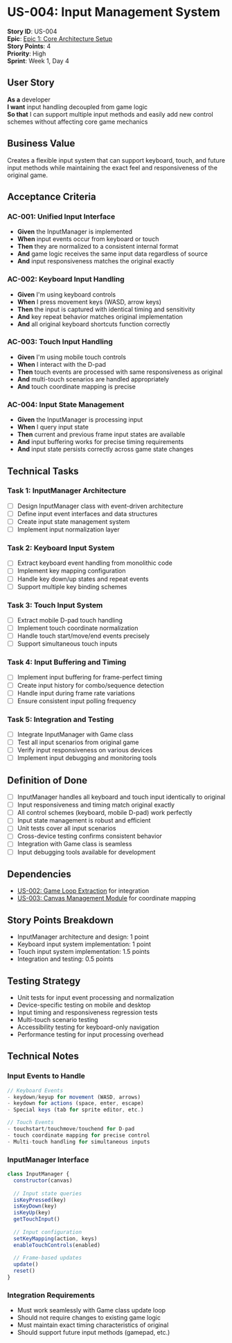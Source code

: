 # US-004: Input Management System

**Story ID**: US-004  
**Epic**: [Epic 1: Core Architecture Setup](../epics/epic-1-foundation.md)  
**Story Points**: 4  
**Priority**: High  
**Sprint**: Week 1, Day 4  

## User Story

**As a** developer  
**I want** input handling decoupled from game logic  
**So that** I can support multiple input methods and easily add new control schemes without affecting core game mechanics  

## Business Value

Creates a flexible input system that can support keyboard, touch, and future input methods while maintaining the exact feel and responsiveness of the original game.

## Acceptance Criteria

### AC-001: Unified Input Interface
- **Given** the InputManager is implemented
- **When** input events occur from keyboard or touch
- **Then** they are normalized to a consistent internal format
- **And** game logic receives the same input data regardless of source
- **And** input responsiveness matches the original exactly

### AC-002: Keyboard Input Handling
- **Given** I'm using keyboard controls
- **When** I press movement keys (WASD, arrow keys)
- **Then** the input is captured with identical timing and sensitivity
- **And** key repeat behavior matches original implementation
- **And** all original keyboard shortcuts function correctly

### AC-003: Touch Input Handling
- **Given** I'm using mobile touch controls
- **When** I interact with the D-pad
- **Then** touch events are processed with same responsiveness as original
- **And** multi-touch scenarios are handled appropriately
- **And** touch coordinate mapping is precise

### AC-004: Input State Management
- **Given** the InputManager is processing input
- **When** I query input state
- **Then** current and previous frame input states are available
- **And** input buffering works for precise timing requirements
- **And** input state persists correctly across game state changes

## Technical Tasks

### Task 1: InputManager Architecture
- [ ] Design InputManager class with event-driven architecture
- [ ] Define input event interfaces and data structures
- [ ] Create input state management system
- [ ] Implement input normalization layer

### Task 2: Keyboard Input System
- [ ] Extract keyboard event handling from monolithic code
- [ ] Implement key mapping configuration
- [ ] Handle key down/up states and repeat events
- [ ] Support multiple key binding schemes

### Task 3: Touch Input System
- [ ] Extract mobile D-pad touch handling
- [ ] Implement touch coordinate normalization
- [ ] Handle touch start/move/end events precisely  
- [ ] Support simultaneous touch inputs

### Task 4: Input Buffering and Timing
- [ ] Implement input buffering for frame-perfect timing
- [ ] Create input history for combo/sequence detection
- [ ] Handle input during frame rate variations
- [ ] Ensure consistent input polling frequency

### Task 5: Integration and Testing
- [ ] Integrate InputManager with Game class
- [ ] Test all input scenarios from original game
- [ ] Verify input responsiveness on various devices
- [ ] Implement input debugging and monitoring tools

## Definition of Done

- [ ] InputManager handles all keyboard and touch input identically to original
- [ ] Input responsiveness and timing match original exactly
- [ ] All control schemes (keyboard, mobile D-pad) work perfectly
- [ ] Input state management is robust and efficient
- [ ] Unit tests cover all input scenarios
- [ ] Cross-device testing confirms consistent behavior
- [ ] Integration with Game class is seamless
- [ ] Input debugging tools available for development

## Dependencies

- [US-002: Game Loop Extraction](epic-1.2-game-loop-extraction.md) for integration
- [US-003: Canvas Management Module](epic-1.3-canvas-management.md) for coordinate mapping

## Story Points Breakdown

- InputManager architecture and design: 1 point
- Keyboard input system implementation: 1 point
- Touch input system implementation: 1.5 points
- Integration and testing: 0.5 points

## Testing Strategy

- Unit tests for input event processing and normalization
- Device-specific testing on mobile and desktop
- Input timing and responsiveness regression tests
- Multi-touch scenario testing
- Accessibility testing for keyboard-only navigation
- Performance testing for input processing overhead

## Technical Notes

### Input Events to Handle
```javascript
// Keyboard Events
- keydown/keyup for movement (WASD, arrows)
- keydown for actions (space, enter, escape)
- Special keys (tab for sprite editor, etc.)

// Touch Events  
- touchstart/touchmove/touchend for D-pad
- touch coordinate mapping for precise control
- Multi-touch handling for simultaneous inputs
```

### InputManager Interface
```javascript
class InputManager {
  constructor(canvas)
  
  // Input state queries
  isKeyPressed(key)
  isKeyDown(key) 
  isKeyUp(key)
  getTouchInput()
  
  // Input configuration
  setKeyMapping(action, keys)
  enableTouchControls(enabled)
  
  // Frame-based updates
  update()
  reset()
}
```

### Integration Requirements
- Must work seamlessly with Game class update loop
- Should not require changes to existing game logic
- Must maintain exact timing characteristics of original
- Should support future input methods (gamepad, etc.)